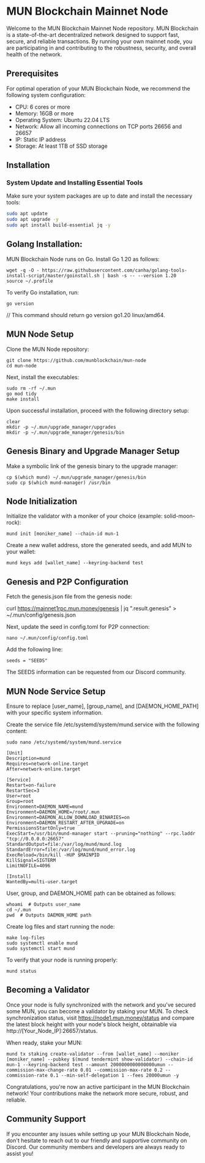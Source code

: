 # MUN Blockchain Mainnet Node

Welcome to the MUN Blockchain Mainnet Node repository. MUN Blockchain is a state-of-the-art decentralized network designed to support fast, secure, and reliable transactions. By running your own mainnet node, you are participating in and contributing to the robustness, security, and overall health of the network.

## Prerequisites

For optimal operation of your MUN Blockchain Node, we recommend the following system configuration:

- CPU: 6 cores or more
- Memory: 16GB or more
- Operating System: Ubuntu 22.04 LTS
- Network: Allow all incoming connections on TCP ports 26656 and 26657
- IP: Static IP address
- Storage: At least 1TB of SSD storage

## Installation

### System Update and Installing Essential Tools

Make sure your system packages are up to date and install the necessary tools:

```bash
sudo apt update
sudo apt upgrade -y
sudo apt install build-essential jq -y
```

## Golang Installation:

MUN Blockchain Node runs on Go. Install Go 1.20 as follows:
```
wget -q -O - https://raw.githubusercontent.com/canha/golang-tools-install-script/master/goinstall.sh | bash -s -- --version 1.20
source ~/.profile
```

To verify Go installation, run:
```
go version
```
// This command should return go version go1.20 linux/amd64.

## MUN Node Setup
Clone the MUN Node repository:

```
git clone https://github.com/munblockchain/mun-node
cd mun-node
```

Next, install the executables:

```
sudo rm -rf ~/.mun
go mod tidy
make install
```
Upon successful installation, proceed with the following directory setup:

```
clear
mkdir -p ~/.mun/upgrade_manager/upgrades
mkdir -p ~/.mun/upgrade_manager/genesis/bin
```

## Genesis Binary and Upgrade Manager Setup
Make a symbolic link of the genesis binary to the upgrade manager:

```
cp $(which mund) ~/.mun/upgrade_manager/genesis/bin
sudo cp $(which mund-manager) /usr/bin
```

## Node Initialization
Initialize the validator with a moniker of your choice (example: solid-moon-rock):

```
mund init [moniker_name] --chain-id mun-1
```

Create a new wallet address, store the generated seeds, and add MUN to your wallet:

```
mund keys add [wallet_name] --keyring-backend test
```

## Genesis and P2P Configuration
Fetch the genesis.json file from the genesis node:

curl https://mainnet1rpc.mun.money/genesis | jq ".result.genesis" > ~/.mun/config/genesis.json

Next, update the seed in config.toml for P2P connection:
```
nano ~/.mun/config/config.toml
```
Add the following line:
```
seeds = "SEEDS"
```
The SEEDS information can be requested from our Discord community.

##  MUN Node Service Setup
Ensure to replace [user_name], [group_name], and [DAEMON_HOME_PATH] with your specific system information.



Create the service file /etc/systemd/system/mund.service with the following content:


```
sudo nano /etc/systemd/system/mund.service
```


```
[Unit]
Description=mund
Requires=network-online.target
After=network-online.target

[Service]
Restart=on-failure
RestartSec=3
User=root
Group=root
Environment=DAEMON_NAME=mund
Environment=DAEMON_HOME=/root/.mun
Environment=DAEMON_ALLOW_DOWNLOAD_BINARIES=on
Environment=DAEMON_RESTART_AFTER_UPGRADE=on
PermissionsStartOnly=true
ExecStart=/usr/bin/mund-manager start --pruning="nothing" --rpc.laddr "tcp://0.0.0.0:26657"
StandardOutput=file:/var/log/mund/mund.log
StandardError=file:/var/log/mund/mund_error.log
ExecReload=/bin/kill -HUP $MAINPID
KillSignal=SIGTERM
LimitNOFILE=4096

[Install]
WantedBy=multi-user.target
```
User, group, and DAEMON_HOME path can be obtained as follows:


```
whoami  # Outputs user_name
cd ~/.mun
pwd  # Outputs DAEMON_HOME path
```

Create log files and start running the node:

```
make log-files
sudo systemctl enable mund
sudo systemctl start mund
```

To verify that your node is running properly:
```
mund status
```

## Becoming a Validator
Once your node is fully synchronized with the network and you've secured some MUN, you can become a validator by staking your MUN. To check synchronization status, visit https://node1.mun.money/status and compare the latest block height with your node's block height, obtainable via http://[Your_Node_IP]:26657/status.

When ready, stake your MUN:
```
mund tx staking create-validator --from [wallet_name] --moniker [moniker_name] --pubkey $(mund tendermint show-validator) --chain-id mun-1 --keyring-backend test --amount 2000000000000000umun --commission-max-change-rate 0.01 --commission-max-rate 0.2 --commission-rate 0.1 --min-self-delegation 1 --fees 20000umun -y
```
Congratulations, you're now an active participant in the MUN Blockchain network! Your contributions make the network more secure, robust, and reliable.

## Community Support

If you encounter any issues while setting up your MUN Blockchain Node, don't hesitate to reach out to our friendly and supportive community on Discord. Our community members and developers are always ready to assist you!
